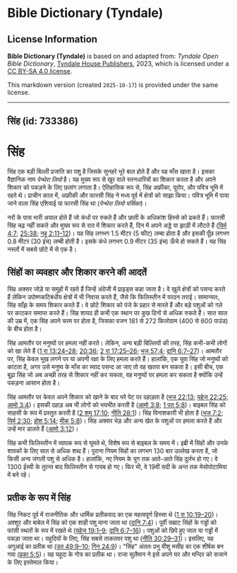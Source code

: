 # Bible Dictionary (Tyndale)

## License Information

**Bible Dictionary (Tyndale)** is based on and adapted from: _Tyndale Open Bible Dictionary_, [Tyndale House Publishers](https://tyndaleopenresources.com/), 2023, which is licensed under a [CC BY-SA 4.0 license](https://creativecommons.org/licenses/by-sa/4.0/legalcode.en).

This markdown version (created `2025-10-17`) is provided under the same license.



--------------------------------

## सिंह (id: 733386)

सिंह
====

सिंह एक बड़ी बिल्ली प्रजाति का पशु है जिसके सुनहरे भूरे बाल होते हैं और यह माँस खाता है। इसका वैज्ञानिक नाम *पेन्थेरा लियो* है। यह मुख्य रूप से खुर वाले स्तनधारियों का शिकार करता है और अपने शिकार को पकड़ने के लिए छलांग लगाता है। ऐतिहासिक रूप से, सिंह अफ्रीका, यूरोप, और पवित्र भूमि में रहते थे। प्राचीन काल में, अफ्रीकी और फारसी सिंह ने मध्य पूर्व में क्षेत्रों को साझा किया। पवित्र भूमि में पाया जाने वाला सिंह एशियाई या फारसी सिंह था (*पेन्थेरा लियो पर्सिका*)।

नरों के पास भारी अयाल होते हैं जो कंधों पर रुकते हैं और छाती के अधिकांश हिस्से को ढकते हैं। फारसी सिंह चढ़ नहीं सकते और मुख्य रूप से रात में शिकार करते हैं, दिन में अपने अड्डे या झाड़ी में लौटते हैं ([यिर्म 4:7](https://ref.ly/Jer4:7); [25:38](https://ref.ly/Jer25:38); [नहू 2:11–12](https://ref.ly/Nah2:11-Nah2:12))। यह सिंह लगभग 1\.5 मीटर (5 फीट) लम्बा होता है और इसकी पूँछ लगभग 0\.8 मीटर (30 इंच) लम्बी होती है। इसके कंधे लगभग 0\.9 मीटर (35 इंच) ऊँचे हो सकते हैं। यह सिंह नस्लों में सबसे छोटे में से एक है।

सिंहों का व्यवहार और शिकार करने की आदतें
----------------------------------------

सिंह अक्सर जोड़े या समूहों में रहते हैं जिन्हें अंग्रेजी में प्राइड्स कहा जाता है। वे खुले क्षेत्रों को पसन्द करते हैं लेकिन उपोष्णकटिबंधीय क्षेत्रों में भी निवास करते हैं, जैसे कि फिलिस्तीन में यरदन तराई। सामान्यतः, सिंह साँझ के समय शिकार करते हैं। वे छोटे शिकार को पंजे के प्रहार से मारते हैं और बड़े पशुओं को गले पर काटकर समाप्त करते हैं। सिंह शायद ही कभी एक स्थान पर कुछ दिनों से अधिक रुकते हैं। सात साल की उम्र में, एक सिंह अपने चरम पर होता है, जिसका वजन 181 से 272 किलोग्राम (400 से 600 पाउंड) के बीच होता है।

सिंह आमतौर पर मनुष्यों पर हमला नहीं करते। लेकिन, अन्य बड़ी बिल्लियों की तरह, सिंह कभी\-कभी लोगों को खा लेते हैं ([1 रा 13:24–28](https://ref.ly/1Kgs13:24-1Kgs13:28); [20:36](https://ref.ly/1Kgs20:36); [2 रा 17:25–26](https://ref.ly/2Kgs17:25-2Kgs17:26); [भज 57:4](https://ref.ly/Ps57:4); [दानि 6:7–27](https://ref.ly/Dan6:7-Dan6:27))। आमतौर पर, सिंह केवल भूख लगने पर या अपनी रक्षा के लिए हमला करते हैं। हालांकि, एक युवा सिंह जो मनुष्यों को काटता है, अगर उसे मनुष्य के माँस का स्वाद पसन्द आ जाए तो वह खतरा बन सकता है। इसी बीच, एक बूढ़ा सिंह जो अब अच्छी तरह से शिकार नहीं कर सकता, वह मनुष्यों पर हमला कर सकता है क्योंकि उन्हें पकड़ना आसान होता है।

सिंह आमतौर पर केवल अपने शिकार को खाने के बाद भरे पेट पर दहाड़ता है ([भज 22:13](https://ref.ly/Ps22:13); [यहेज 22:25](https://ref.ly/Ezek22:25); [आमो 3:4](https://ref.ly/Amos3:4))। इसकी दहाड़ अब भी लोगों को भयभीत करती है ([आमो 3:8](https://ref.ly/Amos3:8); [1 पत 5:8](https://ref.ly/1Pet5:8))। बाइबल सिंह को साहसी के रूप में प्रस्तुत करती है ([2 शमू 17:10](https://ref.ly/2Sam17:10); [नीति 28:1](https://ref.ly/Prov28:1))। सिंह विनाशकारी भी होता है ([भज 7:2](https://ref.ly/Ps7:2); [यिर्म 2:30](https://ref.ly/Jer2:30); [होश 5:14](https://ref.ly/Hos5:14); [मीक 5:8](https://ref.ly/Mic5:8))। सिंह अक्सर भेड़ और अन्य खेत के पशुओं पर हमला करते हैं और उन्हें मार डालते हैं ([आमो 3:12](https://ref.ly/Amos3:12))।

सिंह कभी फिलिस्तीन में व्यापक रूप से घूमते थे, विशेष रूप से बाइबल के समय में। इब्री में सिंहों और उनके शावकों के लिए सात से अधिक शब्द हैं। पुराना नियम सिंहों का लगभग 130 बार उल्लेख करता है, जो किसी अन्य जंगली पशु से अधिक है। हालांकि, नए नियम के युग तक आते\-आते सिंह दुर्लभ हो गए। वे 1300 ईस्वी के तुरन्त बाद फिलिस्तीन से गायब हो गए। फिर भी, वे 19वीं सदी के अन्त तक मेसोपोटामिया में बने रहे।

प्रतीक के रूप में सिंह
----------------------

सिंह निकट पूर्व में राजनीतिक और धार्मिक प्रतीकवाद का एक महत्वपूर्ण हिस्सा थे ([1 रा 10:19–20](https://ref.ly/1Kgs10:19-1Kgs10:20))। अश्शूर और बाबेल में सिंह को एक शाही पशु माना जाता था ([दानि 7:4](https://ref.ly/Dan7:4))। पूर्वी सम्राट सिंहों के गड्ढों को फांसी स्थलों के रूप में रखते थे ([यहेज 19:1–9](https://ref.ly/Ezek19:1-Ezek19:9); [दानि 6:7–16](https://ref.ly/Dan6:7-Dan6:16))। पशुओं को छिपे हुए जाल या गड्ढों में पकड़ा जाता था। यहूदियों के लिए, सिंह सबसे ताकतवर पशु था ([नीति 30:29–31](https://ref.ly/Prov30:29-Prov30:31))। इसलिए, यह अगुआई का प्रतीक था ([उत 49:9–10](https://ref.ly/Gen49:9-Gen49:10); [गिन 24:9](https://ref.ly/Num24:9))। "सिंह" अंततः प्रभु यीशु मसीह का एक शीर्षक बन गया ([प्रका 5:5](https://ref.ly/Rev5:5))। यह यहूदा के गोत्र का प्रतीक था। राजा सुलैमान ने इसे अपने घर और मन्दिर को सजाने के लिए इस्तेमाल किया।


